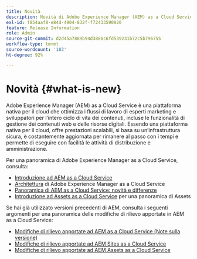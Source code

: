```yaml
---
title: Novità
description: Novità di Adobe Experience Manager (AEM) as a Cloud Service.
exl-id: f854aaf8-e84d-4904-832f-f72433590920
feature: Release Information
role: Admin
source-git-commit: d2d45a7889b94d3886c6fd539231b72c5b796755
workflow-type: tm+mt
source-wordcount: '183'
ht-degree: 92%

---
```


# Novità  {#what-is-new}

Adobe Experience Manager (AEM) as a Cloud Service è una piattaforma nativa per il cloud che ottimizza i flussi di lavoro di esperti marketing e sviluppatori per l’intero ciclo di vita dei contenuti, incluse le funzionalità di gestione dei contenuti web e delle risorse digitali. Essendo una piattaforma nativa per il cloud, offre prestazioni scalabili, si basa su un’infrastruttura sicura, è costantemente aggiornata per rimanere al passo con i tempi e permette di eseguire con facilità le attività di distribuzione e amministrazione.

Per una panoramica di Adobe Experience Manager as a Cloud Service, consulta:
* [Introduzione ad AEM as a Cloud Service](/help/overview/introduction.md)
* [Architettura](/help/overview/architecture.md) di Adobe Experience Manager as a Cloud Service
* [Panoramica di AEM as a Cloud Service: novità e differenze](/help/overview/what-is-new-and-different.md)
* [Introduzione ad Assets as a Cloud Service](/help/assets/overview.md) per una panoramica di Assets

Se hai già utilizzato versioni precedenti di AEM, consulta i seguenti argomenti per una panoramica delle modifiche di rilievo apportate in AEM as a Cloud Service:

* [Modifiche di rilievo apportate ad AEM as a Cloud Service (Note sulla versione)](/help/release-notes/aem-cloud-changes.md)
* [Modifiche di rilievo apportate ad AEM Sites as a Cloud Service](/help/sites-cloud/sites-cloud-changes.md)
* [Modifiche di rilievo apportate ad AEM Assets as a Cloud Service](/help/assets/assets-cloud-changes.md)
